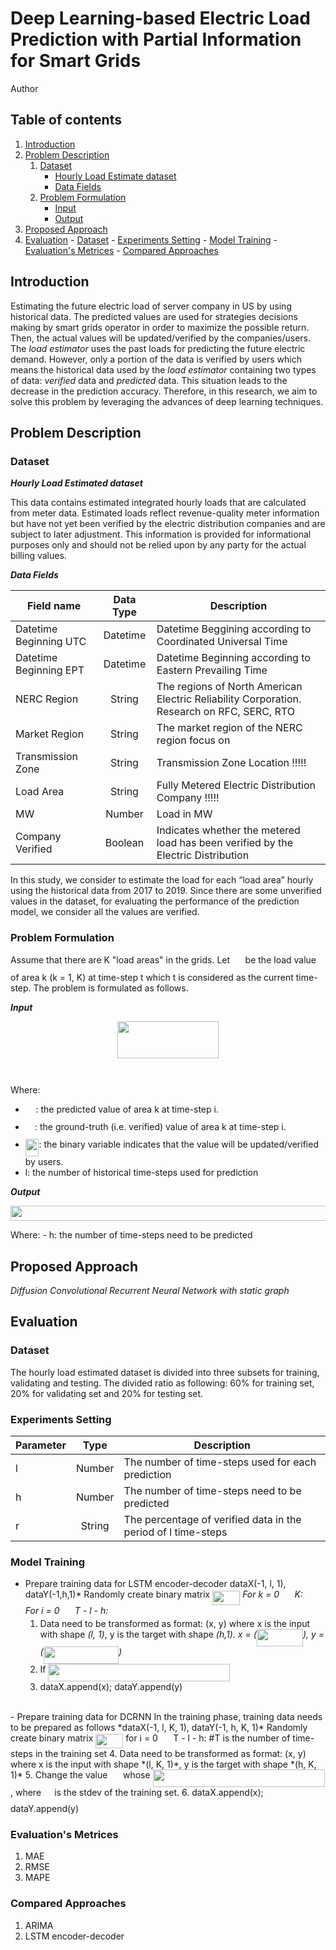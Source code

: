 







# Deep Learning-based Electric Load Prediction with Partial Information for Smart Grids

Author

## Table of contents
1. [Introduction](#introduction)
2. [Problem Description](#problem_description)
    1. [Dataset](#dataset_des)
		- [Hourly Load Estimate dataset](#hrl_load_estimate_dataset)
		- [Data Fields](#data_fields)
    2. [Problem Formulation](#problem_formulation)
	    - [Input](#input)
	    - [Output](#output)
3. [Proposed Approach](#proposed_approach)
4. [Evaluation](#evaluation)
		- [Dataset](#dataset_evaluation)
		- [Experiments Setting](#experiment_setting)
		- [Model Training](#model_training)
		- [Evaluation's Metrices](#evaluation_metrices)
		- [Compared Approaches](#compared_approach)

## Introduction <a name="introduction"></a>
Estimating the future electric load of server company in US by using historical data. The predicted values are used for strategies decisions making by smart grids operator in order to maximize the possible return. Then, the actual values will be updated/verified by the companies/users. The _load estimator_ uses the past loads for predicting the future electric demand.
However, only a portion of the data is verified by users which means the historical data used by the _load estimator_ containing two types of data: _verified_ data and _predicted_ data. This situation leads to the decrease in the prediction accuracy. Therefore, in this research, we aim to solve this problem by leveraging the advances of deep learning techniques.

## Problem Description <a name="problem_description"></a>

### Dataset <a name="dataset_des"></a>

***Hourly Load Estimated dataset*** <a name="hrl_load_estimate_dataset"></a>

This data contains estimated integrated hourly loads that are calculated from meter data. Estimated loads reflect revenue-quality meter information but have not yet been verified by the electric distribution companies and are subject to later adjustment. This information is provided for informational purposes only and should not be relied upon by any party for the actual billing values.

***Data Fields*** <a name="data_fields"></a>

| Field name             	| Data Type 	| Description                                                                                	|
|------------------------	|:---------:	|--------------------------------------------------------------------------------------------	|
| Datetime Beginning UTC 	|  Datetime 	| Datetime Beggining according to Coordinated Universal Time                                 	|
| Datetime Beginning EPT 	|  Datetime 	| Datetime Beginning according to Eastern Prevailing Time                                    	|
| NERC Region            	|   String  	| The regions of North American Electric Reliability Corporation. Research on RFC, SERC, RTO 	|
| Market Region          	|   String  	| The market region of the NERC region focus on                                              	|
| Transmission Zone      	|   String  	| Transmission Zone Location !!!!!                                                           	|
| Load Area              	|   String  	| Fully Metered Electric Distribution Company !!!!!                                          	|
| MW                     	|   Number  	| Load in MW                                                                                 	|
| Company Verified       	|  Boolean  	| Indicates whether the metered load has been verified by the Electric Distribution          	|

In this study, we consider to estimate the load for each “load area” hourly using the historical data from 2017 to 2019. Since there are some unverified values in the dataset, for evaluating the performance of the prediction model, we consider all the values are verified.

### Problem Formulation <a name="problem_formulation"></a>

Assume that there are K "load areas" in the grids. Let <img src="/tex/7b5c69854bf1ba5aecb122c8ddd74fe2.svg?invert_in_darkmode&sanitize=true" align=middle width=16.66101689999999pt height=27.91243950000002pt/> be the load value of area k (k = 1, K) at time-step t which t is considered as the current time-step. The problem is formulated as follows. 

***Input*** <a name="input"></a>

<p align="center"><img src="/tex/f57604b222188ab96f6eeb2d92ca0d21.svg?invert_in_darkmode&sanitize=true" align=middle width=162.0530703pt height=59.178683850000006pt/></p>
<p align="center"><img src="/tex/1aca9d30370e93a90236a67f76837718.svg?invert_in_darkmode&sanitize=true" align=middle width=220.49139749999998pt height=14.611878599999999pt/></p>

Where:
- <img src="/tex/47145dd469cc1c3848c30ceccd72bf11.svg?invert_in_darkmode&sanitize=true" align=middle width=16.66101689999999pt height=27.91243950000002pt/>: the predicted value of area k at time-step i.
- <img src="/tex/86c8a2f3dcf85e1aa0acc7d42b3af7d7.svg?invert_in_darkmode&sanitize=true" align=middle width=15.23408039999999pt height=27.91243950000002pt/>: the ground-truth (i.e. verified) value of area k at time-step i.
- <img src="/tex/07cc3366c0ea9a5ed88b72396cedf0f6.svg?invert_in_darkmode&sanitize=true" align=middle width=21.69913019999999pt height=27.91243950000002pt/>: the binary variable indicates that the value will be updated/verified by users.
- l: the number of historical time-steps used for prediction

***Output*** <a name="output"></a>
<p align="center"><img src="/tex/b6eb9a605ce826ff063fe2adf38cf562.svg?invert_in_darkmode&sanitize=true" align=middle width=576.62790735pt height=24.13698375pt/></p>
Where:
- h: the number of time-steps need to be predicted

## Proposed Approach <a name="proposed_approach"></a>
*Diffusion Convolutional Recurrent Neural Network with static graph*

## Evaluation <a name="evaluation"></a>
### Dataset <a name="dataset_evaluation"></a>
The hourly load estimated dataset is divided into three subsets for training, validating and testing. The divided ratio as following: 60% for training set, 20% for validating set and 20% for testing set.
### Experiments Setting <a name="experiment_setting"></a>
| 	Parameter 	|  Type  	 | Description                                                   									|
|	-----------	|	:------:	 |---------------------------------------------------------------				|
|     		l     		| Number | The number of time-steps used for each prediction             		|
|     		h     		| Number | The number of time-steps need to be predicted                 		|
|    		 r     		| String 	 | The percentage of verified data in the period of l time-steps 	|

### Model Training <a name="model_training"></a>
- Prepare training data for LSTM encoder-decoder
dataX(-1, l, 1), dataY(-1,h,1)*
Randomly create binary matrix <img src="/tex/bcd07b807305a9d37467c1be1af88cb4.svg?invert_in_darkmode&sanitize=true" align=middle width=44.068071299999986pt height=22.465723500000017pt/>
*For k = 0 <img src="/tex/e49c6dac8af82421dba6bed976a80bd9.svg?invert_in_darkmode&sanitize=true" align=middle width=16.43840384999999pt height=14.15524440000002pt/> K:*
&nbsp;&nbsp;&nbsp;&nbsp;	*For i = 0 <img src="/tex/e49c6dac8af82421dba6bed976a80bd9.svg?invert_in_darkmode&sanitize=true" align=middle width=16.43840384999999pt height=14.15524440000002pt/> T - l - h:*
	1. Data need to be transformed as format: (x, y) where x is the input with shape *(l, 1)*, y is the target with shape *(h,1)*. *x = (<img src="/tex/ea299e74f36b5d8ce3990a6d19d343a2.svg?invert_in_darkmode&sanitize=true" align=middle width=74.15442044999999pt height=27.91243950000002pt/>), y = (<img src="/tex/99e38df654a1a29749584d02dc97e411.svg?invert_in_darkmode&sanitize=true" align=middle width=120.28571609999997pt height=27.91243950000002pt/>)*
	2. If <img src="/tex/96caff1dc9392f9777c86aa50a855b4d.svg?invert_in_darkmode&sanitize=true" align=middle width=290.04922815000003pt height=27.91243950000002pt/> 
	3. dataX.append(x); dataY.append(y) 
<br/>
- Prepare training data for DCRNN
In the training phase, training data needs to be prepared as follows
*dataX(-1, l, K, 1), dataY(-1, h, K, 1)*
Randomly create binary matrix <img src="/tex/bcd07b807305a9d37467c1be1af88cb4.svg?invert_in_darkmode&sanitize=true" align=middle width=44.068071299999986pt height=22.465723500000017pt/>
for i = 0 <img src="/tex/e49c6dac8af82421dba6bed976a80bd9.svg?invert_in_darkmode&sanitize=true" align=middle width=16.43840384999999pt height=14.15524440000002pt/> T - l - h: #T is the number of time-steps in the training set
	4. Data need to be transformed as format: (x, y) where x is the input with shape *(l, K, 1)*, y is the target with shape *(h, K, 1)*
	5. Change the value <img src="/tex/47145dd469cc1c3848c30ceccd72bf11.svg?invert_in_darkmode&sanitize=true" align=middle width=16.66101689999999pt height=27.91243950000002pt/> whose <img src="/tex/4c2e705ad9c24c40a46133b9304edf1b.svg?invert_in_darkmode&sanitize=true" align=middle width=275.2625073pt height=27.91243950000002pt/>, where <img src="/tex/aca94dc4280088e4b15ee4be41751fd0.svg?invert_in_darkmode&sanitize=true" align=middle width=13.18495034999999pt height=24.7161288pt/> is the stdev of the training set.
	6. dataX.append(x); dataY.append(y)
 
### Evaluation's Metrices <a name="evaluation_metric"></a>
1. MAE
2. RMSE
3. MAPE
### Compared Approaches <a name="compared_approach"></a>
1. ARIMA
2. LSTM encoder-decoder
